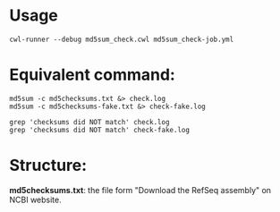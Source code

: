 # Usage
```
cwl-runner --debug md5sum_check.cwl md5sum_check-job.yml
```

# Equivalent command: 
```
md5sum -c md5checksums.txt &> check.log
md5sum -c md5checksums-fake.txt &> check-fake.log
```

```
grep 'checksums did NOT match' check.log
grep 'checksums did NOT match' check-fake.log
```

# Structure:
**md5checksums.txt**: the file form "Download the RefSeq assembly" on NCBI website.    

